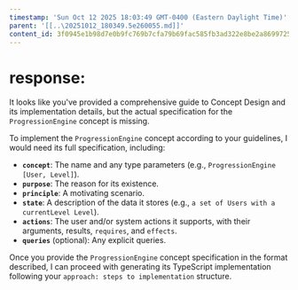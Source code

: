```yaml
---
timestamp: 'Sun Oct 12 2025 18:03:49 GMT-0400 (Eastern Daylight Time)'
parent: '[[..\20251012_180349.5e260055.md]]'
content_id: 3f0945e1b98d7e0b9fc769b7cfa79b69fac585fb3ad322e8be2a86997252c8df
---
```


# response:

It looks like you've provided a comprehensive guide to Concept Design and its implementation details, but the actual specification for the `ProgressionEngine` concept is missing.

To implement the `ProgressionEngine` concept according to your guidelines, I would need its full specification, including:

* **`concept`**: The name and any type parameters (e.g., `ProgressionEngine [User, Level]`).
* **`purpose`**: The reason for its existence.
* **`principle`**: A motivating scenario.
* **`state`**: A description of the data it stores (e.g., `a set of Users with a currentLevel Level`).
* **`actions`**: The user and/or system actions it supports, with their arguments, results, `requires`, and `effects`.
* **`queries`** (optional): Any explicit queries.

Once you provide the `ProgressionEngine` concept specification in the format described, I can proceed with generating its TypeScript implementation following your `approach: steps to implementation` structure.
